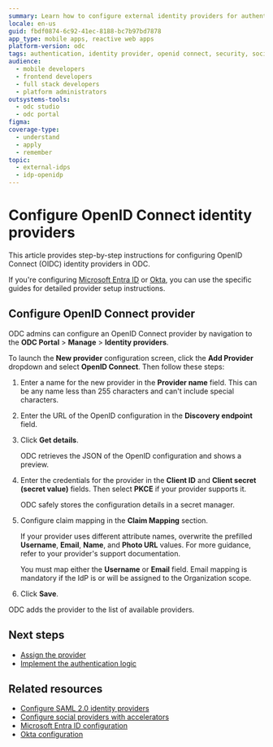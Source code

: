 ```yaml
---
summary: Learn how to configure external identity providers for authentication in OutSystems Developer Cloud (ODC), supporting OpenID Connect and social logins.
locale: en-us
guid: fbdf0874-6c92-41ec-8188-bc7b97bd7878
app_type: mobile apps, reactive web apps
platform-version: odc
tags: authentication, identity provider, openid connect, security, social login
audience:
  - mobile developers
  - frontend developers
  - full stack developers
  - platform administrators
outsystems-tools:
  - odc studio
  - odc portal
figma:
coverage-type:
  - understand
  - apply
  - remember
topic:
  - external-idps
  - idp-openidp
---
```


# Configure OpenID Connect identity providers

This article provides step-by-step instructions for configuring OpenID Connect (OIDC) identity providers in ODC.

<div class="info" markdown="1">

If you're configuring [Microsoft Entra ID](azure-ad.md) or [Okta](okta.md), you can use the specific guides for detailed provider setup instructions.

</div>

## Configure OpenID Connect provider

ODC admins can configure an OpenID Connect provider by navigation to the **ODC Portal** > **Manage** > **Identity providers**.

To launch the **New provider** configuration screen, click the **Add Provider** dropdown and select **OpenID Connect**. Then follow these steps:

1. Enter a name for the new provider in the **Provider name** field. This can be any name less than 255 characters and can't include special characters.

1. Enter the URL of the OpenID configuration in the **Discovery endpoint** field.

1. Click **Get details**.
    
    ODC retrieves the JSON of the OpenID configuration and shows a preview.

1. Enter the credentials for the provider in the **Client ID** and **Client secret (secret value)** fields. Then select **PKCE** if your provider supports it.

    <div class="info" markdown="1">
    
    ODC safely stores the configuration details in a secret manager.
    
    </div>

1. Configure claim mapping in the **Claim Mapping** section.

    If your provider uses different attribute names, overwrite the prefilled **Username**, **Email**, **Name**, and **Photo URL** values. For more guidance, refer to your provider's support documentation.

    <div class="info" markdown="1">
    
    You must map either the **Username** or **Email** field. Email mapping is mandatory if the IdP is or will be assigned to the Organization scope.
    
    </div>

1. Click **Save**.
    
ODC adds the provider to the list of available providers.

## Next steps

* [Assign the provider](intro.md#assign-an-external-idp)
* [Implement the authentication logic](apps.md)

## Related resources

* [Configure SAML 2.0 identity providers](configure-saml2.md)
* [Configure social providers with accelerators](configure-social-accelerators.md)
* [Microsoft Entra ID configuration](azure-ad.md)
* [Okta configuration](okta.md)
